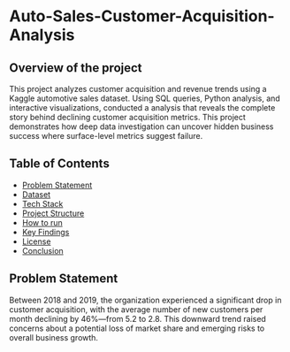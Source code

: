 # Auto-Sales-Customer-Acquisition-Analysis

## Overview of the project 

This project analyzes customer acquisition and revenue trends using a Kaggle automotive sales dataset. Using SQL queries, Python analysis, and interactive visualizations, conducted a analysis that reveals the complete story behind declining customer acquisition metrics. This project demonstrates how deep data investigation can uncover hidden business success where surface-level metrics suggest failure.

## Table of Contents 
* [Problem Statement](#Problem-Statement)
* [Dataset](#Dataset)
* [Tech Stack](#Tech-Stack)
* [Project Structure](#Project-Structure)
* [How to run](#How-to-run)
* [Key Findings](#Key-Findings)
* [License](#License)
* [Conclusion](#Conclusion)

## Problem Statement 

Between 2018 and 2019, the organization experienced a significant drop in customer acquisition, with the average number of new customers per month declining by 46%—from 5.2 to 2.8. This downward trend raised concerns about a potential loss of market share and emerging risks to overall business growth.
